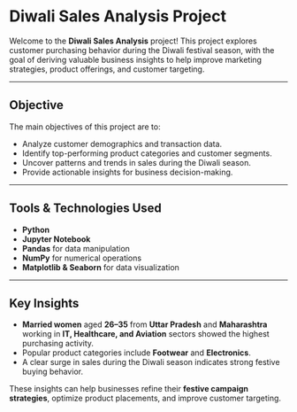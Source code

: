 #  Diwali Sales Analysis Project

Welcome to the **Diwali Sales Analysis** project! This project explores customer purchasing behavior during the Diwali festival season, with the goal of deriving valuable business insights to help improve marketing strategies, product offerings, and customer targeting.

---

##  Objective

The main objectives of this project are to:

- Analyze customer demographics and transaction data.
- Identify top-performing product categories and customer segments.
- Uncover patterns and trends in sales during the Diwali season.
- Provide actionable insights for business decision-making.

---

##  Tools & Technologies Used

- **Python**  
- **Jupyter Notebook**  
- **Pandas** for data manipulation  
- **NumPy** for numerical operations  
- **Matplotlib & Seaborn** for data visualization

---

##  Key Insights

-  **Married women** aged **26–35** from **Uttar Pradesh** and **Maharashtra** working in **IT, Healthcare, and Aviation** sectors showed the highest purchasing activity.
-  Popular product categories include **Footwear** and **Electronics**.
-  A clear surge in sales during the Diwali season indicates strong festive buying behavior.

These insights can help businesses refine their **festive campaign strategies**, optimize product placements, and improve customer targeting.






